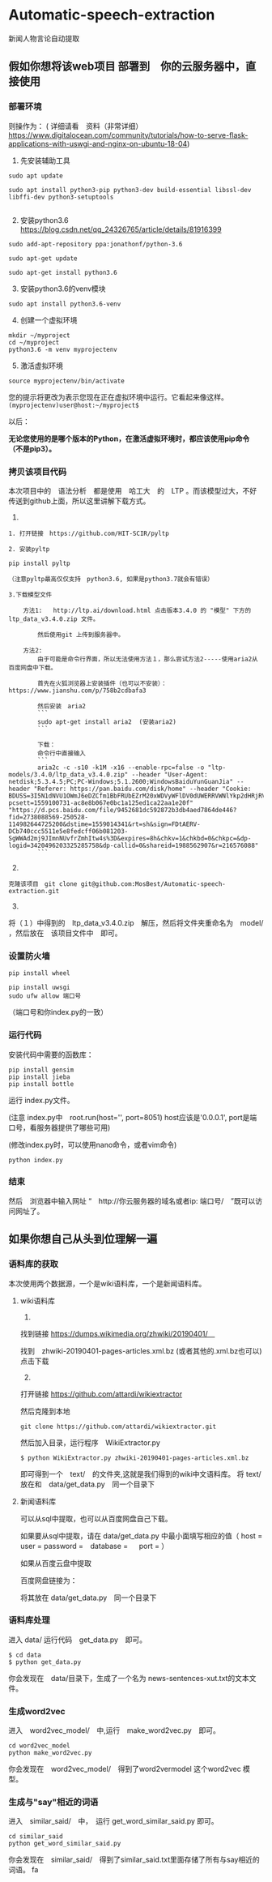 # Automatic-speech-extraction
新闻人物言论自动提取

## 假如你想将该web项目 部署到　你的云服务器中，直接使用
### 部署环境
则操作为：
( 
详细请看　资料（非常详细）https://www.digitalocean.com/community/tutorials/how-to-serve-flask-applications-with-uswgi-and-nginx-on-ubuntu-18-04)
1. 先安装辅助工具
```
sudo apt update

sudo apt install python3-pip python3-dev build-essential libssl-dev libffi-dev python3-setuptools


```
2. 安装python3.6
https://blog.csdn.net/qq_24326765/article/details/81916399
```
sudo add-apt-repository ppa:jonathonf/python-3.6 

sudo apt-get update

sudo apt-get install python3.6
```
3. 安装python3.6的venv模块
```
sudo apt install python3.6-venv
```
4. 创建一个虚拟环境
```
mkdir ~/myproject
cd ~/myproject
python3.6 -m venv myprojectenv
```
5. 激活虚拟环境
```
source myprojectenv/bin/activate

```
您的提示将更改为表示您现在正在虚拟环境中运行。它看起来像这样。`(myprojectenv)user@host:~/myproject$`

以后：

**无论您使用的是哪个版本的Python，在激活虚拟环境时，都应该使用pip命令（不是pip3）。**

### 拷贝该项目代码
本次项目中的　语法分析　都是使用　哈工大　的　LTP 。而该模型过大，不好传送到github上面，所以这里讲解下载方式。

1.

    1. 打开链接　https://github.com/HIT-SCIR/pyltp

    2. 安装pyltp 

	pip install pyltp
    
    （注意pyltp最高仅仅支持　python3.6, 如果是python3.7就会有错误）
   
    3.下载模型文件
		
        方法1:   http://ltp.ai/download.html 点击版本3.4.0 的 "模型" 下方的 ltp_data_v3.4.0.zip 文件。
        
        	然后使用git 上传到服务器中。
        
        方法2: 
        	由于可能是命令行界面，所以无法使用方法１，那么尝试方法2-----使用aria2从百度网盘中下载。
            
            首先在火狐浏览器上安装插件（也可以不安装）：    　				　　　　　　　　　https://www.jianshu.com/p/758b2cdbafa3
            
            然后安装　aria2
            ```
            sudo apt-get install aria2  (安装aria2)
            ```
            
            下载：
            命令行中直接输入
            ```
            aria2c -c -s10 -k1M -x16 --enable-rpc=false -o "ltp-models/3.4.0/ltp_data_v3.4.0.zip" --header "User-Agent: netdisk;5.3.4.5;PC;PC-Windows;5.1.2600;WindowsBaiduYunGuanJia" --header "Referer: https://pan.baidu.com/disk/home" --header "Cookie: BDUSS=3I5N1dNVU1OWmJ6eDZCfm1BbFRUbEZrM20xWDVyWFlDV0dUWERRVWNlYkp2dHRjRVFBQUFBJCQAAAAAAAAAAAEAAADrI7l0tqG088qmc2hpbmUAAAAAAAAAAAAAAAAAAAAAAAAAAAAAAAAAAAAAAAAAAAAAAAAAAAAAAAAAAAAAAAAAAAAAAMkxtFzJMbRcc; pcsett=1559100731-ac8e8b067e0bc1a125ed1ca22aa1e20f" "https://d.pcs.baidu.com/file/9452681dc592872b3db4aed7864de446?fid=2738088569-250528-114982644725200&dstime=1559014341&rt=sh&sign=FDtAERV-DCb740ccc5511e5e8fedcff06b081203-SgWWAd2mj9JImnNUvfrZmhItw4s%3D&expires=8h&chkv=1&chkbd=0&chkpc=&dp-logid=3420496203325285758&dp-callid=0&shareid=1988562907&r=216576088"
            ```

2. 

	克隆该项目　git clone git@github.com:MosBest/Automatic-speech-extraction.git

3. 

将（１）中得到的　ltp_data_v3.4.0.zip　解压，然后将文件夹重命名为　model/ ，然后放在　该项目文件中　即可。

### 设置防火墙
```
pip install wheel

pip install uwsgi
sudo ufw allow 端口号
```
（端口号和你index.py的一致）

### 运行代码
安装代码中需要的函数库：
```
pip install gensim
pip install jieba
pip install bottle
```

运行 index.py文件。

(注意 index.py中　root.run(host='', port=8051) host应该是'0.0.0.1', port是端口号，看服务器提供了哪些可用)

(修改index.py时，可以使用nano命令，或者vim命令)


```
python index.py
```

### 结束

然后　浏览器中输入网址 “　http://你云服务器的域名或者ip: 端口号/　”既可以访问网址了。



## 如果你想自己从头到位理解一遍

### 语料库的获取
本次使用两个数据源，一个是wiki语料库，一个是新闻语料库。
1. wiki语料库	

	1. 
	找到链接 https://dumps.wikimedia.org/zhwiki/20190401/　
    
    找到　zhwiki-20190401-pages-articles.xml.bz
    (或者其他的.xml.bz也可以)　点击下载
    
	2. 
	打开链接 https://github.com/attardi/wikiextractor
    
    然后克隆到本地
    ```
    git clone https://github.com/attardi/wikiextractor.git
    ```
    然后加入目录，运行程序　WikiExtractor.py
    ```
    $ python WikiExtractor.py zhwiki-20190401-pages-articles.xml.bz
    ```
    即可得到一个　text/　的文件夹,这就是我们得到的wiki中文语料库。
    将 text/ 放在和　data/get_data.py　同一个目录下

2. 新闻语料库

	可以从sql中提取，也可以从百度网盘自己下载。
    
    如果要从sql中提取，请在 data/get_data.py 中最小面填写相应的值（    host =     user =    password =　database =   　 port = ）
    
    如果从百度云盘中提取
	
    百度网盘链接为：
    
    将其放在 data/get_data.py　同一个目录下

### 语料库处理
进入 data/ 运行代码　get_data.py　即可。
```shell
$ cd data
$ python get_data.py
```
你会发现在　data/目录下，生成了一个名为 news-sentences-xut.txt的文本文件。

### 生成word2vec
进入　word2vec_model/　中,运行　make_word2vec.py　即可。
```
cd word2vec_model
python make_word2vec.py
```
你会发现在　word2vec_model/　得到了word2vermodel 这个word2vec 模型。

### 生成与"say"相近的词语
进入　similar_said/　中，　运行 get_word_similar_said.py 即可。
```
cd similar_said
python get_word_similar_said.py
```
你会发现在　similar_said/　得到了similar_said.txt里面存储了所有与say相近的词语。
fa
